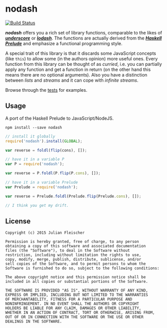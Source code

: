 nodash
======

[![Build Status](https://travis-ci.org/scravy/nodash.svg?branch=master)](https://travis-ci.org/scravy/nodash)

***nodash*** offers you a rich set of library functions, comparable to
the likes of [***underscore***](http://underscorejs.org/)
or [***lodash***](https://lodash.com/).
The functions are actually derived
from the [***Haskell Prelude***](https://hackage.haskell.org/package/base-4.7.0.0/docs/Prelude.html)
and emphasize a functional programming style.

A special
trait of this library is that it discards some JavaScript concepts (like
`this`) to allow some (in the authors opinion) more useful ones. Every function
from this library can be thought of as *curried*, i.e. you can partially apply
any function and get a function in return (on the other hand this means there are
no optional arguments). Also you have a distinction between *lists* and *streams*
and it can cope with *infinite streams*.

Browse through the [tests](tests/) for examples.


Usage
-----

A port of the Haskell Prelude to JavaScript/NodeJS.

    npm install --save nodash

```JavaScript
// install it globally
require('nodash').install(GLOBAL);

var reverse = foldl(flip(cons), []);

// have it in a variable P
var P = require('nodash');

var reverse = P.foldl(P.flip(P.cons), []);

// have it in a variable Prelude
var Prelude = require('nodash');

var reverse = Prelude.foldl(Prelude.flip(Prelude.cons), []);

// I think you get my drift.
```

License
-------

    Copyright (c) 2015 Julian Fleischer

    Permission is hereby granted, free of charge, to any person
    obtaining a copy of this software and associated documentation
    files (the "Software"), to deal in the Software without
    restriction, including without limitation the rights to use,
    copy, modify, merge, publish, distribute, sublicense, and/or
    sell copies of the Software, and to permit persons to whom the
    Software is furnished to do so, subject to the following conditions:

    The above copyright notice and this permission notice shall be
    included in all copies or substantial portions of the Software.

    THE SOFTWARE IS PROVIDED "AS IS", WITHOUT WARRANTY OF ANY KIND,
    EXPRESS OR IMPLIED, INCLUDING BUT NOT LIMITED TO THE WARRANTIES
    OF MERCHANTABILITY, FITNESS FOR A PARTICULAR PURPOSE AND
    NONINFRINGEMENT. IN NO EVENT SHALL THE AUTHORS OR COPYRIGHT
    HOLDERS BE LIABLE FOR ANY CLAIM, DAMAGES OR OTHER LIABILITY,
    WHETHER IN AN ACTION OF CONTRACT, TORT OR OTHERWISE, ARISING FROM,
    OUT OF OR IN CONNECTION WITH THE SOFTWARE OR THE USE OR OTHER
    DEALINGS IN THE SOFTWARE.
